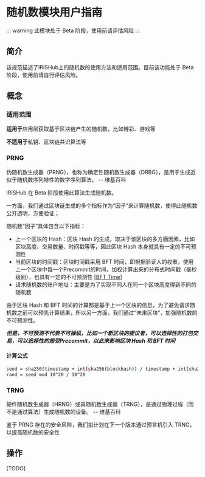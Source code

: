 # 随机数模块用户指南

::: warning
此模块处于 Beta 阶段，使用前请评估风险
:::

## 简介

该规范描述了IRISHub上的随机数的使用方法和适用范围。目前该功能处于 Beta 阶段，使用前请自行评估风险。

## 概念

### 适用范围

**适用于**应用层获取基于区块链产生的随机数，比如博彩、游戏等

**不适用于**私钥、区块链共识算法等

### PRNG

伪随机数生成器（PRNG），也称为确定性随机数生成器（DRBG），是用于生成近似于随机数序列特性的数字序列算法。 -- 维基百科

IRISHub 在 Beta 阶段使用此算法生成随机数。

一方面，我们通过区块链生成的多个指标作为“因子”来计算随机数，使得此随机数公开透明，方便验证；

随机数“因子”具体包含以下指标：

- 上一个区块的 Hash：区块 Hash 的生成，取决于该区块的多方面因素，比如区块高度、交易数量、时间戳等等，因此区块 Hash 本身就具有一定的不可预测性
- 当前区块的时间戳：区块时间戳采用 BFT 时间，即根据验证人的权重，使用上一个区块中每一个Precommit的时间，加权计算出来的分布式时间戳（毫秒级别），也具有一定的不可预测性 [[BFT Time](https://tendermint.com/docs/spec/consensus/bft-time.html#bft-time)]
- 请求随机数的账户地址：主要是为了实现不同人在同一个区块高度得到不同的随机数

由于区块 Hash 和 BFT 时间的计算都是基于上一个区块的信息，为了避免请求随机数之前可以预先计算结果，所以另一方面，我们通过“未来区块”，加强随机数的不可预测性。

***但是，不可预测不代表不可操纵，比如一个新区块的提议者，可以选择性的打包交易，可以选择性的接受Precommit，以此来影响区块 Hash 和 BFT 时间***

#### 计算公式

```bash
seed = sha256(timestamp + int(sha256(blockhash)) / timestamp + int(sha256(consumer)) / timestamp)
rand = seed mod 10^20 / 10^20
```

### TRNG

硬件随机数生成器（HRNG）或真随机数生成器（TRNG），是通过物理过程（而不是通过算法）生成随机数的设备。 -- 维基百科

鉴于 PRNG 存在的安全风险，我们拟计划在下一个版本通过预言机引入 TRNG，以提高随机数的安全性

## 操作

[TODO]
